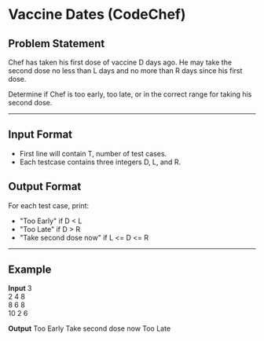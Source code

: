 # Vaccine Dates (CodeChef)

## Problem Statement
Chef has taken his first dose of vaccine D days ago. He may take the second dose no less than L days and no more than R days since his first dose.

Determine if Chef is too early, too late, or in the correct range for taking his second dose.

---

## Input Format
- First line will contain T, number of test cases.
- Each testcase contains three integers D, L, and R.

## Output Format
For each test case, print:
- "Too Early" if D < L
- "Too Late" if D > R
- "Take second dose now" if L <= D <= R

---

## Example
**Input**
3                                                                                              
2 4 8                                                                                          
8 6 8                                                                                          
10 2 6                                                                                       

**Output**
Too Early
Take second dose now
Too Late